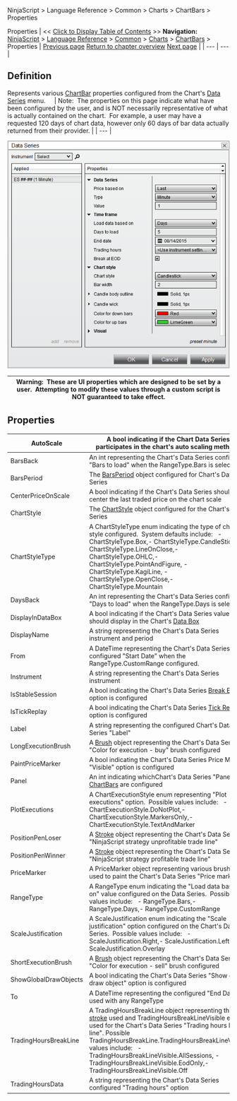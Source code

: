﻿
NinjaScript > Language Reference > Common > Charts > ChartBars > Properties

Properties
| << [Click to Display Table of Contents](chartbars_properties.md) >> **Navigation:**     [NinjaScript](ninjascript-1.md) > [Language Reference](language_reference_wip-1.md) > [Common](common-1.md) > [Charts](chart-1.md) > [ChartBars](chartbars-1.md) > Properties | [Previous page](chartbars_panel-1.md) [Return to chapter overview](chartbars-1.md) [Next page](chartbars_tochartstring()-1.md) |
| --- | --- |
## Definition
Represents various [ChartBar](chartbars-1.md) properties configured from the Chart's [Data Series](working_with_price_data-1.md) menu.  
 
| Note:  The properties on this page indicate what have been configured by the user, and is NOT necessarily representative of what is actually contained on the chart.  For example, a user may have a requested 120 days of chart data, however only 60 days of bar data actually returned from their provider. |
| --- |

![ChartBars_DataSeries](chartbars_dataseries.png)

| Warning:  These are UI properties which are designed to be set by a user.  Attempting to modify these values through a custom script is NOT guaranteed to take effect. |
| --- |

## Properties
| AutoScale | A bool indicating if the Chart Data Series participates in the chart's auto scaling methods |
| --- | --- |
| BarsBack | An int representing the Chart's Data Series configured "Bars to load" when the RangeType.Bars is selected |
| BarsPeriod | The [BarsPeriod](barsperiod-1.md) object configured for Chart's Data Series |
| CenterPriceOnScale | A bool indicating if the Chart's Data Series should center the last traded price on the chart scale |
| ChartStyle | The [ChartStyle](chart_style-1.md) object configured for the Chart's Data Series |
| ChartStyleType | A ChartStyleType enum indicating the type of chart style configured.  System defaults include:   - ChartStyleType.Box,- ChartStyleType.CandleStick,- ChartStyleType.LineOnClose,- ChartStyleType.OHLC,- ChartStyleType.PointAndFigure, - ChartStyleType.KagiLine, - ChartStyleType.OpenClose,- ChartStyleType.Mountain |
| DaysBack | An int representing the Chart's Data Series configured "Days to load" when the RangeType.Days is selected |
| DisplayInDataBox | A bool indicating if the Chart's Data Series value should display in the Chart's [Data Box](data_box-1.md) |
| DisplayName | A string representing the Chart's Data Series instrument and period |
| From | A DateTime representing the Chart's Data Series configured "Start Date" when the RangeType.CustomRange configured. |
| Instrument | A string representing the Chart's Data Series instrument |
| IsStableSession | A bool indicating the Chart's Data Series [Break EOD](break_at_eod-1.md) option is configured |
| IsTickReplay | A bool indicating the Chart's Data Series [Tick Replay](tick_replay-1.md) option is configured |
| Label | A string representing the configured Chart's Data Series "Label" |
| LongExecutionBrush | A [Brush](brushes-1.md) object representing the Chart's Data Series "Color for execution - buy" brush configured |
| PaintPriceMarker | A bool indicating the Chart's Data Series Price Marker "Visible" option is configured |
| Panel | An int indicating whichChart's Data Series "Panel" the [ChartBars](chartbars-1.md) are configured |
| PlotExecutions | A ChartExecutionStyle enum representing "Plot executions" option.  Possible values include:   - ChartExecutionStyle.DoNotPlot,- ChartExecutionStyle.MarkersOnly,- ChartExecutionStyle.TextAndMarker |
| PositionPenLoser | A [Stroke](stroke_class-1.md) object representing the Chart's Data Series "NinjaScript strategy unprofitable trade line" |
| PositionPenWinner | A [Stroke](stroke_class-1.md) object representing the Chart's Data Series "NinjaScript strategy profitable trade line" |
| PriceMarker | A PriceMarker object representing various brushes used to paint the Chart's Data Series "Price marker" |
| RangeType | A RangeType enum indicating the "Load data based on" value configured on the Data Series.  Possible values include:    - RangeType.Bars,- RangeType.Days,- RangeType.CustomRange |
| ScaleJustification | A ScaleJustification enum indicating the "Scale justification" option configured on the Chart's Data Series.  Possible values include:   - ScaleJustification.Right,- ScaleJustification.Left,- ScaleJustification.Overlay |
| ShortExecutionBrush | A [Brush](brushes-1.md) object representing the Chart's Data Series "Color for execution - sell" brush configured |
| ShowGlobalDrawObjects | A bool indicating the Chart's Data Series "Show global draw object" option is configured |
| To | A DateTime representing the configured "End Date" used with any RangeType |
| TradingHoursBreakLine | A TradingHoursBreakLine object representing the [stroke](stroke_class-1.md) used and TradingHoursBreakLineVisible enum used for the Chart's Data Series "Trading hours break line". Possible TradingHoursBreakLine.TradingHoursBreakLineVisible values include:   - TradingHoursBreakLineVisible.AllSessions, - TradingHoursBreakLineVisible.EodOnly,- TradingHoursBreakLineVisible.Off |
| TradingHoursData | A string representing the Chart's Data Series configured "Trading hours" option |
